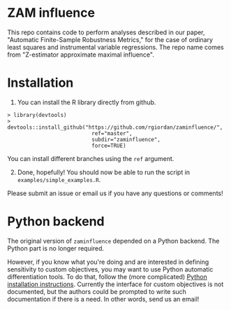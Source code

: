 # ZAM influence

This repo contains code to perform analyses described in our paper, "Automatic
Finite-Sample Robustness Metrics," for the case of ordinary least squares and
instrumental variable regressions. The repo name comes from "Z-estimator
approximate maximal influence".

# Installation

1. You can install the R library directly from github.
```
> library(devtools)
> devtools::install_github("https://github.com/rgiordan/zaminfluence/",
                           ref="master",
                           subdir="zaminfluence",
                           force=TRUE)
```

You can install different branches using the `ref` argument.

2. Done, hopefully!  You should now be able to run the script in
   `examples/simple_examples.R`.

Please submit an issue or email us if you have any questions or comments!

# Python backend

The original version of `zaminfluence` depended on a Python backend.  The
Python part is no longer required.

However, if you know what you're doing and are interested in defining
sensitivity to custom objectives, you may want to use Python automatic
differentiation tools. To do that, follow the (more complicated) [Python
installation instructions](python_installation.md).  Currently the interface for
custom objectives is not documented, but the authors could be prompted to write
such documentation if there is a need.  In other words, send us an email!
